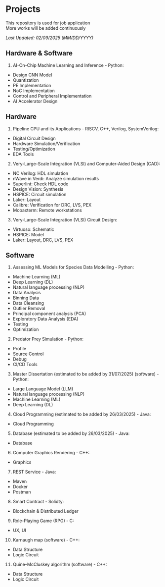 # Projects
This repository is used for job application  
More works will be added continuously

*Last Updated: 02/09/2025 (MM/DD/YYYY)*  

## Hardware & Software
1. AI-On-Chip Machine Learning and Inference - Python:  
- Design CNN Model   
- Quantization  
- PE Implementation  
- NoC Implementation  
- Control and Peripheral Implementation  
- AI Accelerator Design  

## Hardware
1. Pipeline CPU and its Applications - RISCV, C++, Verilog, SystemVerilog:   
- Digital Circuit Design
- Hardware Simulation/Verification
- Testing/Optimization  
- EDA Tools
2. Very-Large-Scale Integration (VLSI) and Computer-Aided Design (CAD): 
- NC Verilog: HDL simulation  
- nWave in Verdi: Analyze simulation results  
- Superlint: Check HDL code  
- Design Vision: Synthesis  
- HSPICE: Circuit simulation  
- Laker: Layout  
- Calibre: Verification for DRC, LVS, PEX  
- Mobaxterm: Remote workstations  
3. Very-Large-Scale Integration (VLSI) Circuit Design:
- Virtuoso: Schematic
- HSPICE: Model
- Laker: Layout, DRC, LVS, PEX

## Software
1. Assessing ML Models for Species Data Modelling - Python:  
- Machine Learning (ML)  
- Deep Learning (DL)  
- Natural language processing (NLP)  
- Data Analysis  
- Binning Data  
- Data Cleansing  
- Outlier Removal  
- Principal component analysis (PCA)    
- Exploratory Data Analysis (EDA)   
- Testing  
- Optimization
2. Predator Prey Simulation - Python:
- Profile  
- Source Control  
- Debug  
- CI/CD Tools  
3. Master Dissertation (estimated to be added by 31/07/2025) (software) - Python:  
- Large Language Model (LLM)  
- Natural language processing (NLP)
- Machine Learning (ML)
- Deep Learning (DL)
4. Cloud Programming (estimated to be added by 26/03/2025) - Java:
- Cloud Programming
5. Database (estimated to be added by 26/03/2025) - Java:  
- Database    
6. Computer Graphics Rendering - C++:  
- Graphics  
7. REST Service - Java:  
- Maven  
- Docker
- Postman  
8. Smart Contract - Solidty:
- Blockchain & Distributed Ledger
9. Role-Playing Game (RPG) - C:
- UX, UI
10. Karnaugh map (software) - C++:  
- Data Structure  
- Logic Circuit  
11. Quine–McCluskey algorithm (software) - C++:
- Data Structure
- Logic Circuit 
